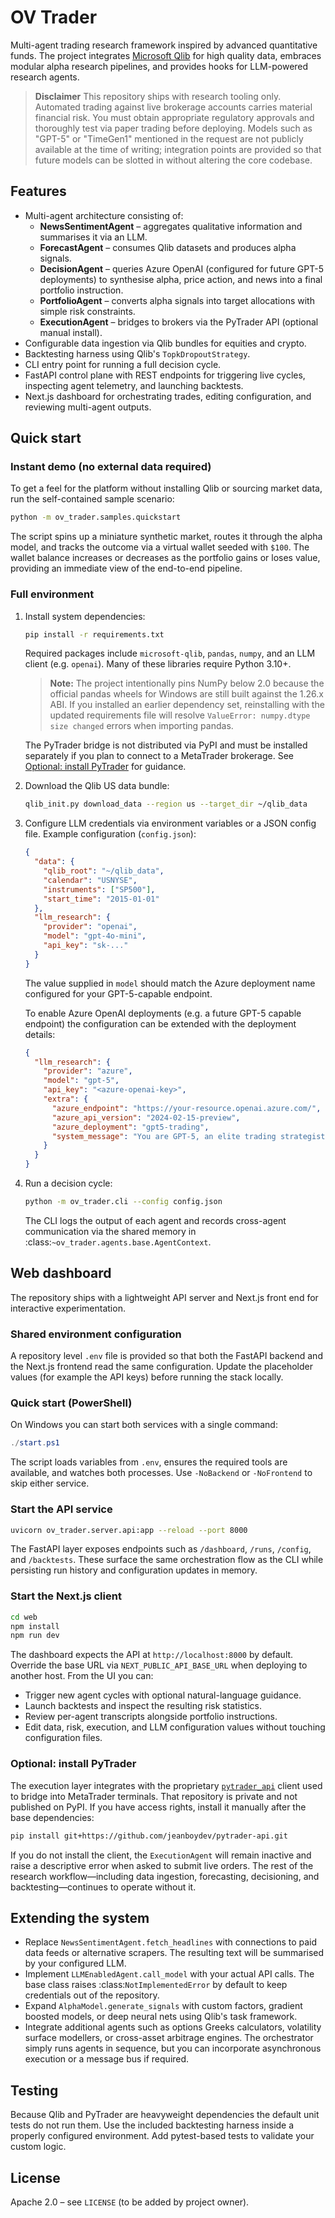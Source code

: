 # OV Trader

Multi-agent trading research framework inspired by advanced quantitative funds.
The project integrates [Microsoft Qlib](https://github.com/microsoft/qlib) for
high quality data, embraces modular alpha research pipelines, and provides hooks
for LLM-powered research agents.

> **Disclaimer**
> This repository ships with research tooling only.  Automated trading against
> live brokerage accounts carries material financial risk.  You must obtain
> appropriate regulatory approvals and thoroughly test via paper trading before
> deploying.  Models such as "GPT-5" or "TimeGen1" mentioned in the request are
> not publicly available at the time of writing; integration points are provided
> so that future models can be slotted in without altering the core codebase.

## Features

- Multi-agent architecture consisting of:
  - **NewsSentimentAgent** – aggregates qualitative information and summarises it
    via an LLM.
  - **ForecastAgent** – consumes Qlib datasets and produces alpha signals.
  - **DecisionAgent** – queries Azure OpenAI (configured for future GPT-5
    deployments) to synthesise alpha, price action, and news into a final
    portfolio instruction.
  - **PortfolioAgent** – converts alpha signals into target allocations with
    simple risk constraints.
  - **ExecutionAgent** – bridges to brokers via the PyTrader API (optional manual install).
- Configurable data ingestion via Qlib bundles for equities and crypto.
- Backtesting harness using Qlib's `TopkDropoutStrategy`.
- CLI entry point for running a full decision cycle.
- FastAPI control plane with REST endpoints for triggering live cycles, inspecting
  agent telemetry, and launching backtests.
- Next.js dashboard for orchestrating trades, editing configuration, and
  reviewing multi-agent outputs.

## Quick start

### Instant demo (no external data required)

To get a feel for the platform without installing Qlib or sourcing market data, run
the self-contained sample scenario:

```bash
python -m ov_trader.samples.quickstart
```

The script spins up a miniature synthetic market, routes it through the alpha
model, and tracks the outcome via a virtual wallet seeded with ``$100``.  The
wallet balance increases or decreases as the portfolio gains or loses value,
providing an immediate view of the end-to-end pipeline.

### Full environment

1. Install system dependencies:

   ```bash
   pip install -r requirements.txt
   ```

   Required packages include `microsoft-qlib`, `pandas`, `numpy`, and an LLM
   client (e.g. `openai`).  Many of these libraries require Python 3.10+.

   > **Note:** The project intentionally pins NumPy below 2.0 because the
   > official pandas wheels for Windows are still built against the 1.26.x ABI.
   > If you installed an earlier dependency set, reinstalling with the updated
   > requirements file will resolve `ValueError: numpy.dtype size changed` errors
   > when importing pandas.

   The PyTrader bridge is not distributed via PyPI and must be installed
   separately if you plan to connect to a MetaTrader brokerage.  See
   [Optional: install PyTrader](#optional-install-pytrader) for guidance.

2. Download the Qlib US data bundle:

   ```bash
   qlib_init.py download_data --region us --target_dir ~/qlib_data
   ```

3. Configure LLM credentials via environment variables or a JSON config file.
   Example configuration (`config.json`):

   ```json
   {
     "data": {
       "qlib_root": "~/qlib_data",
       "calendar": "USNYSE",
       "instruments": ["SP500"],
       "start_time": "2015-01-01"
     },
     "llm_research": {
       "provider": "openai",
       "model": "gpt-4o-mini",
       "api_key": "sk-..."
     }
   }
   ```

   The value supplied in `model` should match the Azure deployment name configured
   for your GPT-5-capable endpoint.

   To enable Azure OpenAI deployments (e.g. a future GPT-5 capable endpoint) the
   configuration can be extended with the deployment details:

   ```json
   {
     "llm_research": {
       "provider": "azure",
       "model": "gpt-5",
       "api_key": "<azure-openai-key>",
       "extra": {
         "azure_endpoint": "https://your-resource.openai.azure.com/",
         "azure_api_version": "2024-02-15-preview",
         "azure_deployment": "gpt5-trading",
         "system_message": "You are GPT-5, an elite trading strategist."
       }
     }
   }
   ```

4. Run a decision cycle:

   ```bash
   python -m ov_trader.cli --config config.json
   ```

   The CLI logs the output of each agent and records cross-agent communication via
   the shared memory in :class:`~ov_trader.agents.base.AgentContext`.

## Web dashboard

The repository ships with a lightweight API server and Next.js front end for
interactive experimentation.

### Shared environment configuration

A repository level `.env` file is provided so that both the FastAPI backend and
the Next.js frontend read the same configuration.  Update the placeholder
values (for example the API keys) before running the stack locally.

### Quick start (PowerShell)

On Windows you can start both services with a single command:

```powershell
./start.ps1
```

The script loads variables from `.env`, ensures the required tools are
available, and watches both processes.  Use `-NoBackend` or `-NoFrontend` to
skip either service.

### Start the API service

```bash
uvicorn ov_trader.server.api:app --reload --port 8000
```

The FastAPI layer exposes endpoints such as `/dashboard`, `/runs`, `/config`, and
`/backtests`.  These surface the same orchestration flow as the CLI while
persisting run history and configuration updates in memory.

### Start the Next.js client

```bash
cd web
npm install
npm run dev
```

The dashboard expects the API at `http://localhost:8000` by default.  Override
the base URL via `NEXT_PUBLIC_API_BASE_URL` when deploying to another host.
From the UI you can:

- Trigger new agent cycles with optional natural-language guidance.
- Launch backtests and inspect the resulting risk statistics.
- Review per-agent transcripts alongside portfolio instructions.
- Edit data, risk, execution, and LLM configuration values without touching
  configuration files.

### Optional: install PyTrader

The execution layer integrates with the proprietary
[`pytrader_api`](https://github.com/jeanboydev/pytrader-api) client used to
bridge into MetaTrader terminals.  That repository is private and not published
on PyPI.  If you have access rights, install it manually after the base
dependencies:

```bash
pip install git+https://github.com/jeanboydev/pytrader-api.git
```

If you do not install the client, the `ExecutionAgent` will remain inactive and
raise a descriptive error when asked to submit live orders.  The rest of the
research workflow—including data ingestion, forecasting, decisioning, and
backtesting—continues to operate without it.

## Extending the system

- Replace `NewsSentimentAgent.fetch_headlines` with connections to paid data feeds
  or alternative scrapers.  The resulting text will be summarised by your
  configured LLM.
- Implement `LLMEnabledAgent.call_model` with your actual API calls.  The base
  class raises :class:`NotImplementedError` by default to keep credentials out of
  the repository.
- Expand `AlphaModel.generate_signals` with custom factors, gradient boosted
  models, or deep neural nets using Qlib's task framework.
- Integrate additional agents such as options Greeks calculators, volatility
  surface modellers, or cross-asset arbitrage engines.  The orchestrator simply
  runs agents in sequence, but you can incorporate asynchronous execution or a
  message bus if required.

## Testing

Because Qlib and PyTrader are heavyweight dependencies the default unit tests do
not run them.  Use the included backtesting harness inside a properly configured
environment.  Add pytest-based tests to validate your custom logic.

## License

Apache 2.0 – see `LICENSE` (to be added by project owner).
